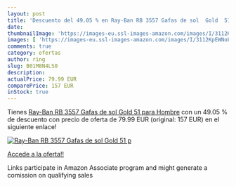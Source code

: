 ```yaml
---
layout: post
title: 'Descuento del 49.05 % en Ray-Ban RB 3557 Gafas de sol  Gold  51 p'
date: 
thumbnailImage: 'https://images-eu.ssl-images-amazon.com/images/I/3112KpEWNoL._SL200_.jpg'
images: [ 'https://images-eu.ssl-images-amazon.com/images/I/3112KpEWNoL._SL200_.jpg' ]
comments: true
category: ofertas
author: ring
slug: B01M8N4LS0
description:
actualPrice: 79.99 EUR
comparePrice: 157 EUR
inStock: true
---
```


Tienes [Ray-Ban RB 3557 Gafas de sol  Gold  51 para Hombre](https://www.amazon.es/dp/B01M8N4LS0/?tag=tolees-21) con un 49.05 % de descuento con precio de oferta de 79.99 EUR (original: 157 EUR) en el siguiente enlace!

[![Ray-Ban RB 3557 Gafas de sol  Gold  51 p](https://images-eu.ssl-images-amazon.com/images/I/3112KpEWNoL._SL200_.jpg)](https://www.amazon.es/dp/B01M8N4LS0/?tag=tolees-21)

[Accede a la oferta!!](https://www.amazon.es/dp/B01M8N4LS0/?tag=tolees-21)

Links participate in Amazon Associate program and might generate a comission on qualifying sales


